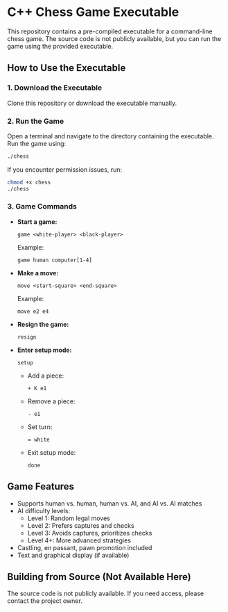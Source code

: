 # C++ Chess Game Executable  

This repository contains a pre-compiled executable for a command-line chess game. The source code is not publicly available, but you can run the game using the provided executable.

## How to Use the Executable  

### 1. Download the Executable  
Clone this repository or download the executable manually.

### 2. Run the Game  
Open a terminal and navigate to the directory containing the executable.  
Run the game using:  
```bash
./chess
```
If you encounter permission issues, run:  
```bash
chmod +x chess
./chess
```

### 3. Game Commands  
- **Start a game:**  
  ```
  game <white-player> <black-player>
  ```
  Example:  
  ```
  game human computer[1-4]
  ```
- **Make a move:**  
  ```
  move <start-square> <end-square>
  ```
  Example:  
  ```
  move e2 e4
  ```
- **Resign the game:**  
  ```
  resign
  ```
- **Enter setup mode:**  
  ```
  setup
  ```
  - Add a piece:  
    ```
    + K e1
    ```
  - Remove a piece:  
    ```
    - e1
    ```
  - Set turn:  
    ```
    = white
    ```
  - Exit setup mode:  
    ```
    done
    ```

## Game Features  
- Supports human vs. human, human vs. AI, and AI vs. AI matches  
- AI difficulty levels:  
  - Level 1: Random legal moves  
  - Level 2: Prefers captures and checks  
  - Level 3: Avoids captures, prioritizes checks  
  - Level 4+: More advanced strategies  
- Castling, en passant, pawn promotion included  
- Text and graphical display (if available)  

## Building from Source (Not Available Here)  
The source code is not publicly available. If you need access, please contact the project owner.

